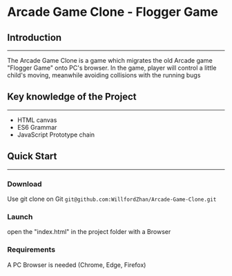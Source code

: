 
Arcade Game Clone - Flogger Game
===============================
## Introduction
----
The Arcade Game Clone is a game which migrates the old Arcade game "Flogger Game" onto PC's browser. In the game, player will control a little child's moving, meanwhile avoiding collisions with the running bugs 

## Key knowledge of the Project
----
* HTML canvas
* ES6 Grammar
* JavaScript Prototype chain

## Quick Start
----
### Download 
Use git clone on Git
`git@github.com:WillfordZhan/Arcade-Game-Clone.git`

### Launch
open the "index.html" in the project folder with a Browser

### Requirements
A PC Browser is needed (Chrome, Edge, Firefox)



